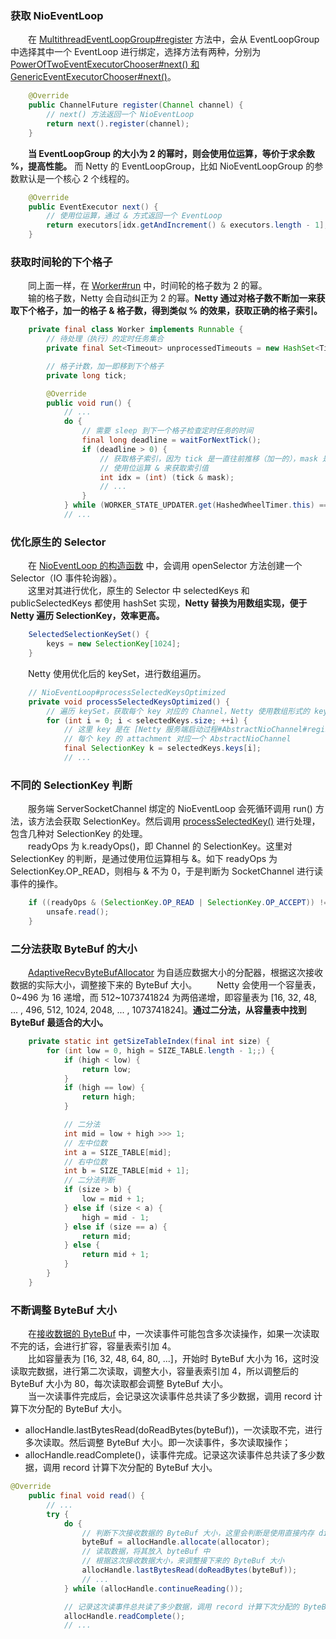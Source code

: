 ### 获取 NioEventLoop
　　在 [MultithreadEventLoopGroup#register]() 方法中，会从 EventLoopGroup 中选择其中一个 EventLoop 进行绑定，选择方法有两种，分别为 [PowerOfTwoEventExecutorChooser#next() 和 GenericEventExecutorChooser#next()](https://github.com/martin-1992/Netty-Notes/blob/932d84af92758d157f544186146f943a6c2a5778/NioEventLoop/NioEventLoop%20%E7%9A%84%E5%88%9B%E5%BB%BA/newChooser.md)。

```java
    @Override
    public ChannelFuture register(Channel channel) {
        // next() 方法返回一个 NioEventLoop
        return next().register(channel);
    }
```

　　**当 EventLoopGroup 的大小为 2 的幂时，则会使用位运算，等价于求余数 %，提高性能。** 而 Netty 的 EventLoopGroup，比如 NioEventLoopGroup 的参数默认是一个核心 2 个线程的。

```java
    @Override
    public EventExecutor next() {
        // 使用位运算，通过 & 方式返回一个 EventLoop
        return executors[idx.getAndIncrement() & executors.length - 1];
    }
```

### 获取时间轮的下个格子
　　同上面一样，在 [Worker#run](https://github.com/martin-1992/Netty-Notes/blob/master/%E6%97%B6%E9%97%B4%E8%BD%AE%20HashedWheelTimer/Worker.md) 中，时间轮的格子数为 2 的幂。<br />
　　输的格子数，Netty 会自动纠正为 2 的幂。**Netty 通过对格子数不断加一来获取下个格子，加一的格子 & 格子数，得到类似 % 的效果，获取正确的格子索引。**

```java
    private final class Worker implements Runnable {
        // 待处理（执行）的定时任务集合
        private final Set<Timeout> unprocessedTimeouts = new HashSet<Timeout>();

        // 格子计数，加一即移到下个格子
        private long tick;

        @Override
        public void run() {
            // ...
            do {
                // 需要 sleep 到下一个格子检查定时任务的时间
                final long deadline = waitForNextTick();
                if (deadline > 0) {
                    // 获取格子索引，因为 tick 是一直往前推移（加一的），mask 是 2 的次方值，
                    // 使用位运算 & 来获取索引值
                    int idx = (int) (tick & mask);
                    // ...
                }
            } while (WORKER_STATE_UPDATER.get(HashedWheelTimer.this) == WORKER_STATE_STARTED);
            // ...
```

### 优化原生的 Selector
　　在 [NioEventLoop 的构造函数](https://github.com/martin-1992/Netty-Notes/blob/master/NioEventLoop/NioEventLoop%20%E7%9A%84%E5%88%9B%E5%BB%BA/NioEventLoop%20%E7%9A%84%E6%9E%84%E9%80%A0%E5%87%BD%E6%95%B0.md) 中，会调用 openSelector 方法创建一个 Selector（IO 事件轮询器）。<br />
　　这里对其进行优化，原生的 Selector 中 selectedKeys 和 publicSelectedKeys 都使用 hashSet 实现，**Netty 替换为用数组实现，便于 Netty 遍历 SelectionKey，效率更高。**

```java
    SelectedSelectionKeySet() {
        keys = new SelectionKey[1024];
    }
```

　　Netty 使用优化后的 keySet，进行数组遍历。

```java
    // NioEventLoop#processSelectedKeysOptimized
    private void processSelectedKeysOptimized() {
        // 遍历 keySet，获取每个 key 对应的 Channel，Netty 使用数组形式的 keySet，遍历更高效
        for (int i = 0; i < selectedKeys.size; ++i) {
            // 这里 key 是在 [Netty 服务端启动过程#AbstractNioChannel#register] 进行注册的，
            // 每个 key 的 attachment 对应一个 AbstractNioChannel
            final SelectionKey k = selectedKeys.keys[i];
            // ...
```

### 不同的 SelectionKey 判断
　　服务端 ServerSocketChannel 绑定的 NioEventLoop 会死循环调用 run() 方法，该方法会获取 SelectionKey。然后调用 [processSelectedKey()](https://github.com/martin-1992/Netty-Notes/blob/master/NioEventLoop/NioEventLoop%20%E7%9A%84%E5%90%AF%E5%8A%A8/processSelectedKeys.md) 进行处理，包含几种对 SelectionKey 的处理。<br />
　　readyOps 为 k.readyOps()，即 Channel 的 SelectionKey。这里对 SelectionKey 的判断，是通过使用位运算相与 &。如下 readyOps 为 SelectionKey.OP_READ，则相与 & 不为 0，于是判断为 SocketChannel 进行读事件的操作。

```java
    if ((readyOps & (SelectionKey.OP_READ | SelectionKey.OP_ACCEPT)) != 0 || readyOps == 0) {
        unsafe.read();
    }
```

### 二分法获取 ByteBuf 的大小
　　[AdaptiveRecvByteBufAllocator](https://github.com/martin-1992/Netty-Notes/blob/master/%E5%AE%A2%E6%88%B7%E7%AB%AF%E8%BF%9E%E6%8E%A5%20SocketChannel%20%E6%8E%A5%E6%94%B6%E6%95%B0%E6%8D%AE/AdaptiveRecvByteBufAllocator.md) 为自适应数据大小的分配器，根据这次接收数据的实际大小，调整接下来的 ByteBuf 大小。
　　Netty 会使用一个容量表，0~496 为 16 递增，而 512~1073741824 为两倍递增，即容量表为 [16, 32, 48, ... , 496, 512, 1024, 2048, ... , 1073741824]。**通过二分法，从容量表中找到 ByteBuf 最适合的大小。**

```java
    private static int getSizeTableIndex(final int size) {
        for (int low = 0, high = SIZE_TABLE.length - 1;;) {
            if (high < low) {
                return low;
            }
            if (high == low) {
                return high;
            }

            // 二分法
            int mid = low + high >>> 1;
            // 左中位数
            int a = SIZE_TABLE[mid];
            // 右中位数
            int b = SIZE_TABLE[mid + 1];
            // 二分法判断
            if (size > b) {
                low = mid + 1;
            } else if (size < a) {
                high = mid - 1;
            } else if (size == a) {
                return mid;
            } else {
                return mid + 1;
            }
        }
    }
```

### 不断调整 ByteBuf 大小
　　在[接收数据的 ByteBuf](https://github.com/martin-1992/Netty-Notes/tree/master/%E5%AE%A2%E6%88%B7%E7%AB%AF%E8%BF%9E%E6%8E%A5%20SocketChannel%20%E6%8E%A5%E6%94%B6%E6%95%B0%E6%8D%AE) 中，一次读事件可能包含多次读操作，如果一次读取不完的话，会进行扩容，容量表索引加 4。<br />
　　比如容量表为 [16, 32, 48, 64, 80, ...]，开始时 ByteBuf 大小为 16，这时没读取完数据，进行第二次读取，调整大小，容量表索引加 4，所以调整后的 ByteBuf 大小为 80，每次读取都会调整 ByteBuf 大小。<br />
　　当一次读事件完成后，会记录这次读事件总共读了多少数据，调用 record 计算下次分配的 ByteBuf 大小。

- allocHandle.lastBytesRead(doReadBytes(byteBuf))，一次读取不完，进行多次读取。然后调整 ByteBuf 大小。即一次读事件，多次读取操作；
- allocHandle.readComplete()，读事件完成。记录这次读事件总共读了多少数据，调用 record 计算下次分配的 ByteBuf 大小。

```java
@Override
    public final void read() {
        // ...
        try {
            do {
                // 判断下次接收数据的 ByteBuf 大小，这里会判断是使用直接内存 directBuffer，还是堆内存 heapBuffer
                byteBuf = allocHandle.allocate(allocator);
                // 读取数据，将其放入 byteBuf 中
                // 根据这次接收数据大小，来调整接下来的 ByteBuf 大小
                allocHandle.lastBytesRead(doReadBytes(byteBuf));
                // ...
            } while (allocHandle.continueReading());

            // 记录这次读事件总共读了多少数据，调用 record 计算下次分配的 ByteBuf 大小
            allocHandle.readComplete();
            // ...
```
